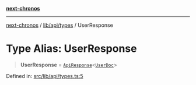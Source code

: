 [**next-chronos**](../../../../README.md)

***

[next-chronos](../../../../README.md) / [lib/api/types](../README.md) / UserResponse

# Type Alias: UserResponse

> **UserResponse** = [`ApiResponse`](../../../validation/type-aliases/ApiResponse.md)\<[`UserDoc`](../../../mongoose/models/user/type-aliases/UserDoc.md)\>

Defined in: [src/lib/api/types.ts:5](https://github.com/Bababum95/next-chronos/blob/41860730c8dd12c16699269e1eee86402c8d1a9f/src/lib/api/types.ts#L5)

